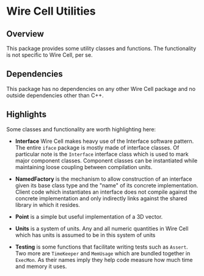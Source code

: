 Wire Cell Utilities
===================

Overview
--------

This package provides some utility classes and functions.  The
functionality is not specific to Wire Cell, per se.

Dependencies
------------

This package has no dependencies on any other Wire Cell package and no
outside dependencies other than C++.


Highlights
-----------

Some classes and functionality are worth highlighting here:

* **Interface** Wire Cell makes heavy use of the Interface software
  pattern.  The entire `iface` package is mostly made of interface
  classes.  Of particular note is the `Interface` interface class
  which is used to mark major component classes.  Component classes
  can be instantiated while maintaining loose coupling between
  compilation units.

* **NamedFactory** is the mechanism to allow construction of an
  interface given its base class type and the "name" of its concrete
  implementation.  Client code which instantiates an interface does
  not compile against the concrete implementation and only indirectly
  links against the shared library in which it resides.

* **Point** is a simple but useful implementation of a 3D vector.

* **Units** is a system of units.  Any and all numeric quantities in
  Wire Cell which has units is assumed to be in this system of units

* **Testing** is some functions that facilitate writing tests such as
  `Assert`.  Two more are `TimeKeeper` and `MemUsage` which are
  bundled together in `ExecMon`.  As their names imply they help code
  measure how much time and memory it uses.

